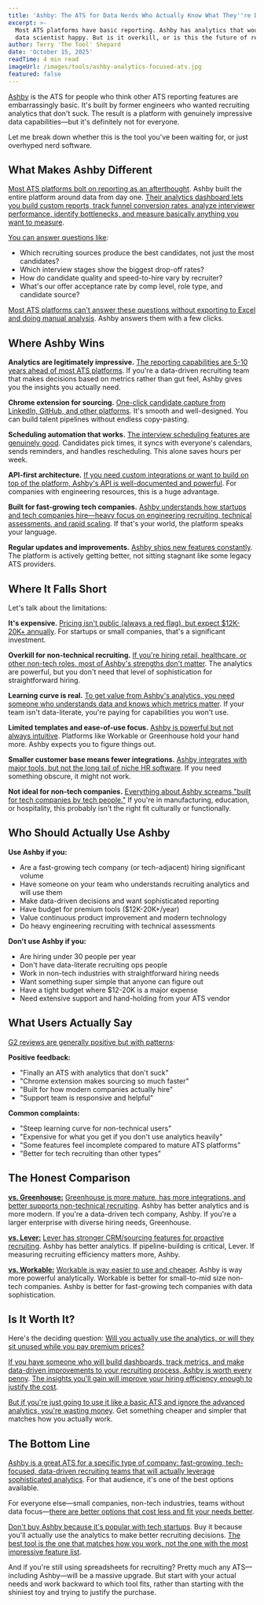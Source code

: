 ```yaml
---
title: 'Ashby: The ATS for Data Nerds Who Actually Know What They''re Doing'
excerpt: >-
  Most ATS platforms have basic reporting. Ashby has analytics that would make a
  data scientist happy. But is it overkill, or is this the future of recruiting?
author: Terry 'The Tool' Shepard
date: 'October 15, 2025'
readTime: 4 min read
imageUrl: /images/tools/ashby-analytics-focused-ats.jpg
featured: false
---
```


[Ashby](https://www.ashbyhq.com/) is the ATS for people who think other ATS reporting features are embarrassingly basic. It's built by former engineers who wanted recruiting analytics that don't suck. The result is a platform with genuinely impressive data capabilities—but it's definitely not for everyone.

Let me break down whether this is the tool you've been waiting for, or just overhyped nerd software.

## What Makes Ashby Different

[Most ATS platforms bolt on reporting as an afterthought](https://peoplemanagingpeople.com/tools/best-applicant-tracking-systems/). Ashby built the entire platform around data from day one. [Their analytics dashboard lets you build custom reports, track funnel conversion rates, analyze interviewer performance, identify bottlenecks, and measure basically anything you want to measure](https://www.ashbyhq.com/product/analytics).

[You can answer questions like](https://www.ashbyhq.com/blog/recruiting-analytics):
- Which recruiting sources produce the best candidates, not just the most candidates?
- Which interview stages show the biggest drop-off rates?
- How do candidate quality and speed-to-hire vary by recruiter?
- What's our offer acceptance rate by comp level, role type, and candidate source?

[Most ATS platforms can't answer these questions without exporting to Excel and doing manual analysis](https://www.g2.com/categories/applicant-tracking-systems-ats?filters[feature_id]=64). Ashby answers them with a few clicks.

## Where Ashby Wins

**Analytics are legitimately impressive.** [The reporting capabilities are 5-10 years ahead of most ATS platforms](https://www.ashbyhq.com/product/analytics). If you're a data-driven recruiting team that makes decisions based on metrics rather than gut feel, Ashby gives you the insights you actually need.

**Chrome extension for sourcing.** [One-click candidate capture from LinkedIn, GitHub, and other platforms](https://www.ashbyhq.com/product/sourcing). It's smooth and well-designed. You can build talent pipelines without endless copy-pasting.

**Scheduling automation that works.** [The interview scheduling features are genuinely good](https://www.ashbyhq.com/product/scheduling). Candidates pick times, it syncs with everyone's calendars, sends reminders, and handles rescheduling. This alone saves hours per week.

**API-first architecture.** [If you need custom integrations or want to build on top of the platform, Ashby's API is well-documented and powerful](https://www.ashbyhq.com/developers). For companies with engineering resources, this is a huge advantage.

**Built for fast-growing tech companies.** [Ashby understands how startups and tech companies hire—heavy focus on engineering recruiting, technical assessments, and rapid scaling](https://www.ashbyhq.com/customers). If that's your world, the platform speaks your language.

**Regular updates and improvements.** [Ashby ships new features constantly](https://www.ashbyhq.com/changelog). The platform is actively getting better, not sitting stagnant like some legacy ATS providers.

## Where It Falls Short

Let's talk about the limitations:

**It's expensive.** [Pricing isn't public (always a red flag), but expect $12K-20K+ annually](https://www.selectsoftwarereviews.com/buyer-guide/applicant-tracking-systems). For startups or small companies, that's a significant investment.

**Overkill for non-technical recruiting.** [If you're hiring retail, healthcare, or other non-tech roles, most of Ashby's strengths don't matter](https://www.ashbyhq.com/). The analytics are powerful, but you don't need that level of sophistication for straightforward hiring.

**Learning curve is real.** [To get value from Ashby's analytics, you need someone who understands data and knows which metrics matter](https://www.g2.com/products/ashby/reviews). If your team isn't data-literate, you're paying for capabilities you won't use.

**Limited templates and ease-of-use focus.** [Ashby is powerful but not always intuitive](https://www.g2.com/products/ashby/reviews?filters[review_sentiment]=critical). Platforms like Workable or Greenhouse hold your hand more. Ashby expects you to figure things out.

**Smaller customer base means fewer integrations.** [Ashby integrates with major tools, but not the long tail of niche HR software](https://www.ashbyhq.com/integrations). If you need something obscure, it might not work.

**Not ideal for non-tech companies.** [Everything about Ashby screams "built for tech companies by tech people."](https://www.ashbyhq.com/) If you're in manufacturing, education, or hospitality, this probably isn't the right fit culturally or functionally.

## Who Should Actually Use Ashby

**Use Ashby if you:**
- Are a fast-growing tech company (or tech-adjacent) hiring significant volume
- Have someone on your team who understands recruiting analytics and will use them
- Make data-driven decisions and want sophisticated reporting
- Have budget for premium tools ($12K-20K+/year)
- Value continuous product improvement and modern technology
- Do heavy engineering recruiting with technical assessments

**Don't use Ashby if you:**
- Are hiring under 30 people per year
- Don't have data-literate recruiting ops people
- Work in non-tech industries with straightforward hiring needs
- Want something super simple that anyone can figure out
- Have a tight budget where $12-20K is a major expense
- Need extensive support and hand-holding from your ATS vendor

## What Users Actually Say

[G2 reviews are generally positive but with patterns](https://www.g2.com/products/ashby/reviews):

**Positive feedback:**
- "Finally an ATS with analytics that don't suck"
- "Chrome extension makes sourcing so much faster"
- "Built for how modern companies actually hire"
- "Support team is responsive and helpful"

**Common complaints:**
- "Steep learning curve for non-technical users"
- "Expensive for what you get if you don't use analytics heavily"
- "Some features feel incomplete compared to mature ATS platforms"
- "Better for tech recruiting than other types"

## The Honest Comparison

[**vs. Greenhouse:**](https://www.greenhouse.com/) [Greenhouse is more mature, has more integrations, and better supports non-technical recruiting](https://www.lever.co/blog/best-applicant-tracking-system/). Ashby has better analytics and is more modern. If you're a data-driven tech company, Ashby. If you're a larger enterprise with diverse hiring needs, Greenhouse.

[**vs. Lever:**](https://www.lever.co/) [Lever has stronger CRM/sourcing features for proactive recruiting](https://recruiterflow.com/blog/recruitment-technology/). Ashby has better analytics. If pipeline-building is critical, Lever. If measuring recruiting efficiency matters more, Ashby.

[**vs. Workable:**](https://www.workable.com/) [Workable is way easier to use and cheaper](https://www.selectsoftwarereviews.com/buyer-guide/applicant-tracking-systems). Ashby is way more powerful analytically. Workable is better for small-to-mid size non-tech companies. Ashby is better for fast-growing tech companies with data sophistication.

## Is It Worth It?

Here's the deciding question: [Will you actually use the analytics, or will they sit unused while you pay premium prices?](https://www.gartner.com/en/human-resources/topics/recruiting-technology-roi)

[If you have someone who will build dashboards, track metrics, and make data-driven improvements to your recruiting process, Ashby is worth every penny](https://www.ashbyhq.com/product/analytics). [The insights you'll gain will improve your hiring efficiency enough to justify the cost](https://www.shrm.org/topics-tools/news/talent-acquisition/roi-of-recruiting-analytics).

[But if you're just going to use it like a basic ATS and ignore the advanced analytics, you're wasting money](https://peoplemanagingpeople.com/tools/best-applicant-tracking-systems/). Get something cheaper and simpler that matches how you actually work.

## The Bottom Line

[Ashby is a great ATS for a specific type of company: fast-growing, tech-focused, data-driven recruiting teams that will actually leverage sophisticated analytics](https://www.ashbyhq.com/). For that audience, it's one of the best options available.

For everyone else—small companies, non-tech industries, teams without data focus—[there are better options that cost less and fit your needs better](https://www.lever.co/blog/best-applicant-tracking-system/).

[Don't buy Ashby because it's popular with tech startups](https://www.ashbyhq.com/customers). Buy it because you'll actually use the analytics to make better recruiting decisions. [The best tool is the one that matches how you work, not the one with the most impressive feature list](https://www.gartner.com/en/human-resources/topics/recruiting-technology-selection).

And if you're still using spreadsheets for recruiting? Pretty much any ATS—including Ashby—will be a massive upgrade. But start with your actual needs and work backward to which tool fits, rather than starting with the shiniest toy and trying to justify the purchase.
